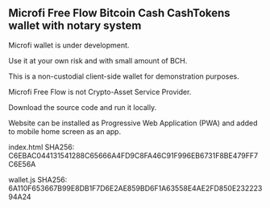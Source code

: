 ## Microfi Free Flow Bitcoin Cash CashTokens wallet with notary system

Microfi wallet is under development.

Use it at your own risk and with small amount of BCH.

This is a non-custodial client-side wallet for demonstration purposes.

Microfi Free Flow is not Crypto-Asset Service Provider.

Download the source code and run it locally.

Website can be installed as Progressive Web Application (PWA) and added to mobile home screen as an app.


index.html SHA256: C6EBAC044131541288C65666A4FD9C8FA46C91F996EB6731F8BE479FF7C6E56A

wallet.js SHA256: 6A110F653667B99E8DB1F7D6E2AE859BD6F1A63558E4AE2FD850E23222394A24